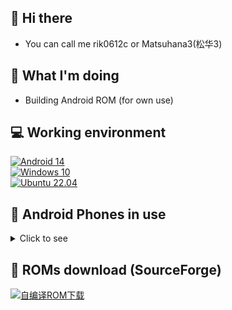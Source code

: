## 👋 Hi there
- You can call me rik0612c or Matsuhana3(松华3)

## 🤔 What I'm doing
<!--- - Learning Android --->
- Building Android ROM (for own use)

<!--- 
- 👀 I’m interested in ...
- 🌱 I’m currently learning ...
- 💞️ I’m looking to collaborate on ...
- 📫 How to reach me ...
--->

<!---
rik0612c/rik0612c is a ✨ special ✨ repository because its `README.md` (this file) appears on your GitHub profile.
You can click the Preview link to take a look at your changes.
--->

## 💻 Working environment
[![Android 14](https://img.shields.io/badge/Android%2014-3ddc84?style=flat-square&logo=android&logoColor=ffffff)](https://www.android.com/android-14/)<br>
[![Windows 10](https://img.shields.io/badge/Windows%2010-00adef?style=flat-square&logo=windows&logoColor=ffffff)](#)<br>
[![Ubuntu 22.04](https://img.shields.io/badge/Ubuntu%2022%2e04-dd4814?style=flat-square&logo=ubuntu&logoColor=ffffff)](https://releases.ubuntu.com/22.04/)<br>

## 📱 Android Phones in use
<details><summary>Click to see</summary>

[![Redmi 1 TD](https://img.shields.io/badge/Redmi%201%20CMCC-fd4900?style=flat-square&logo=xiaomi&logoColor=ffffff)](#)
[![Redmi Note 4G](https://img.shields.io/badge/Redmi%20Note%204G-fd4900?style=flat-square&logo=xiaomi&logoColor=ffffff)](#)
[![Redmi 2](https://img.shields.io/badge/Redmi%202-fd4900?style=flat-square&logo=xiaomi&logoColor=ffffff)](https://www.mi.com/hongmi2)
[![Redmi Note 3](https://img.shields.io/badge/Redmi%20Note%203-fd4900?style=flat-square&logo=xiaomi&logoColor=ffffff)](https://www.mi.com/note3)
[![Redmi 3](https://img.shields.io/badge/Redmi%203-fd4900?style=flat-square&logo=xiaomi&logoColor=ffffff)](#)
[![Redmi 3S](https://img.shields.io/badge/Redmi%203S-fd4900?style=flat-square&logo=xiaomi&logoColor=ffffff)](https://www.mi.com/hongmi3s)
[![Redmi 4](https://img.shields.io/badge/Redmi%204%20(8937)-fd4900?style=flat-square&logo=xiaomi&logoColor=ffffff)](#)
[![Redmi Pro](https://img.shields.io/badge/Redmi%20Pro-fd4900?style=flat-square&logo=xiaomi&logoColor=ffffff)](https://www.mi.com/redmipro)
[![Redmi Note 4X](https://img.shields.io/badge/Redmi%20Note%204X-fd4900?style=flat-square&logo=xiaomi&logoColor=ffffff)](https://www.mi.com/redminote4x)
[![Redmi K20 Pro](https://img.shields.io/badge/Redmi%20K20%20Pro-fd4900?style=flat-square&logo=xiaomi&logoColor=ffffff)](https://www.mi.com/redmik20pro)<br>
[![Xiaomi Mi 2](https://img.shields.io/badge/Xiaomi%20Mi%202-fd4900?style=flat-square&logo=xiaomi&logoColor=ffffff)](http://www.xiaomi.com/mi2)
[![Xiaomi Mi 2S](https://img.shields.io/badge/Xiaomi%20Mi%202S-fd4900?style=flat-square&logo=xiaomi&logoColor=ffffff)](https://p.www.xiaomi.com/zt/130406/params.html)
[![Xiaomi Mi 3TD](https://img.shields.io/badge/Xiaomi%20Mi%203TD-fd4900?style=flat-square&logo=xiaomi&logoColor=ffffff)](https://www.mi.com/mi3)
[![Xiaomi Mi PAD](https://img.shields.io/badge/Xiaomi%20Mi%20Pad-fd4900?style=flat-square&logo=xiaomi&logoColor=ffffff)](http://hd.mi.com/z/08311d/index.html)
[![Xiaomi Mi 4C](https://img.shields.io/badge/Xiaomi%20Mi%204CTC-fd4900?style=flat-square&logo=xiaomi&logoColor=ffffff)](https://www.mi.com/mi4)
[![Xiaomi Mi 4LTE](https://img.shields.io/badge/Xiaomi%20Mi%204LTE-fd4900?style=flat-square&logo=xiaomi&logoColor=ffffff)](https://www.mi.com/mi4)
[![Xiaomi Mi Note LTE](https://img.shields.io/badge/Xiaomi%20Mi%20NOTE%20LTE-fd4900?style=flat-square&logo=xiaomi&logoColor=ffffff)](https://www.mi.com/minote/specs)
[![Xiaomi Mi Note Pro](https://img.shields.io/badge/Xiaomi%20Mi%20NOTE%20Pro-fd4900?style=flat-square&logo=xiaomi&logoColor=ffffff)](http://hd.mi.com/z/07311e/index.html)<br>
[![Xiaomi Mi 4c](https://img.shields.io/badge/Xiaomi%20Mi%204c-fd4900?style=flat-square&logo=xiaomi&logoColor=ffffff)](https://www.mi.com/mi4c)
[![Xiaomi Mi MAX](https://img.shields.io/badge/Xiaomi%20Mi%20MAX-fd4900?style=flat-square&logo=xiaomi&logoColor=ffffff)](https://www.mi.com/mimax)
[![Xiaomi Mi 5s](https://img.shields.io/badge/Xiaomi%20Mi%205s-fd4900?style=flat-square&logo=xiaomi&logoColor=ffffff)](https://www.mi.com/mi5s)
[![Xiaomi Mi 5sP](https://img.shields.io/badge/Xiaomi%20Mi%205s%20Plus-fd4900?style=flat-square&logo=xiaomi&logoColor=ffffff)](#)
[![Xiaomi Mi 5c](https://img.shields.io/badge/Xiaomi%20Mi%205c-fd4900?style=flat-square&logo=xiaomi&logoColor=ffffff)](https://www.mi.com/mi5c)
[![Xiaomi Mi 6](https://img.shields.io/badge/Xiaomi%20Mi%206-fd4900?style=flat-square&logo=xiaomi&logoColor=ffffff)](https://www.mi.com/mi6)
[![Xiaomi MIX 2S](https://img.shields.io/badge/Xiaomi%20MIX%202S-fd4900?style=flat-square&logo=xiaomi&logoColor=ffffff)](#)
[![Xiaomi Mi 8](https://img.shields.io/badge/Xiaomi%20Mi%208-fd4900?style=flat-square&logo=xiaomi&logoColor=ffffff)](https://www.mi.com/tw/mi8)
[![Xiaomi MIX 3](https://img.shields.io/badge/Xiaomi%20MIX%203-fd4900?style=flat-square&logo=xiaomi&logoColor=ffffff)](https://www.mi.com/mix3)
[![Xiaomi Mi 10](https://img.shields.io/badge/Xiaomi%20Mi%2010-fd4900?style=flat-square&logo=xiaomi&logoColor=ffffff)](#)
[![Xiaomi MIX 4](https://img.shields.io/badge/Xiaomi%20MIX%204-fd4900?style=flat-square&logo=xiaomi&logoColor=ffffff)](https://www.mi.com/mix4)<br>

[![Samsung GT-S7898](https://img.shields.io/badge/Samsung%20GT_S7898-1428a0?style=flat-square&logo=Samsung&logoColor=ffffff)](https://www.samsung.com/cn/support/model/GT-S7898RWACHM/)
[![Samsung SM-G3568V](https://img.shields.io/badge/Samsung%20SM_G3568V-1428a0?style=flat-square&logo=Samsung&logoColor=ffffff)](https://www.samsung.com/cn/support/model/SM-G3568HAVCHM/)
[![Samsung Galaxy Mega 6.3](https://img.shields.io/badge/Samsung%20Galaxy%20Mega%206.3-1428a0?style=flat-square&logo=Samsung&logoColor=ffffff)](#)
[![Samsung Galaxy Mega 2](https://img.shields.io/badge/Samsung%20Galaxy%20Mega%202-1428a0?style=flat-square&logo=Samsung&logoColor=ffffff)](#)
[![Samsung Galaxy ALPHA](https://img.shields.io/badge/Samsung%20Galaxy%20ALPHA-1428a0?style=flat-square&logo=Samsung&logoColor=ffffff)](https://www.samsung.com/hk_en/support/model/SM-G8508ZDSCHC/)
[![Samsung Galaxy S III](https://img.shields.io/badge/Samsung%20Galaxy%20S%20III-1428a0?style=flat-square&logo=Samsung&logoColor=ffffff)](https://www.samsung.com/hk/support/model/GT-I9300RWDTGY/)
[![Samsung Galaxy S5](https://img.shields.io/badge/Samsung%20Galaxy%20S5-1428a0?style=flat-square&logo=Samsung&logoColor=ffffff)](https://www.samsung.com/cn/support/model/SM-G9008ZBACHM/)
[![Samsung Galaxy S6 Edge](https://img.shields.io/badge/Samsung%20Galaxy%20S6%20Edge-1428a0?style=flat-square&logo=Samsung&logoColor=ffffff)](https://www.samsung.com/cn/support/model/SM-G9250ZWATGY/)
[![Samsung Galaxy S7](https://img.shields.io/badge/Samsung%20Galaxy%20S7-1428a0?style=flat-square&logo=Samsung&logoColor=ffffff)](#)
[![Samsung Galaxy S7 Edge](https://img.shields.io/badge/Samsung%20Galaxy%20S7%20Edge-1428a0?style=flat-square&logo=Samsung&logoColor=ffffff)](#)
[![Samsung Galaxy S8](https://img.shields.io/badge/Samsung%20Galaxy%20S8-1428a0?style=flat-square&logo=Samsung&logoColor=ffffff)](https://www.samsung.com/us/mobile/phones/galaxy-s/galaxy-s8-64gb--unlocked--sm-g950uzkaxaa)
[![Samsung Galaxy S9+](https://img.shields.io/badge/Samsung%20Galaxy%20S9+-1428a0?style=flat-square&logo=Samsung&logoColor=ffffff)](https://www.samsung.com/sec/business/smartphones/galaxy-s9/)
[![Samsung Galaxy S20+](https://img.shields.io/badge/Samsung%20Galaxy%20S20+%205G-1428a0?style=flat-square&logo=Samsung&logoColor=ffffff)](https://www.samsung.com/hk_en/support/model/SM-G9860ZADTGY)
[![Samsung Galaxy S20 Ultra 5G](https://img.shields.io/badge/Samsung%20Galaxy%20S20%20Ultra%205G-1428a0?style=flat-square&logo=Samsung&logoColor=ffffff)](https://www.samsung.com/hk_en/support/model/SM-G9880ZAGTGY)
[![Samsung Galaxy S24 Ultra](https://img.shields.io/badge/Samsung%20Galaxy%20S24%20Ultra-1428a0?style=flat-square&logo=Samsung&logoColor=ffffff)](https://www.samsung.com.cn/smartphones/galaxy-s24-ultra)<br>
[![Samsung Galaxy Note](https://img.shields.io/badge/Samsung%20Galaxy%20Note-1428a0?style=flat-square&logo=Samsung&logoColor=ffffff)](#)
[![Samsung Galaxy Note II](https://img.shields.io/badge/Samsung%20Galaxy%20Note%20II-1428a0?style=flat-square&logo=Samsung&logoColor=ffffff)](#)
[![Samsung Galaxy Note 3](https://img.shields.io/badge/Samsung%20Galaxy%20Note%203-1428a0?style=flat-square&logo=Samsung&logoColor=ffffff)](#)
[![Samsung Galaxy Note 4](https://img.shields.io/badge/Samsung%20Galaxy%20Note%204-1428a0?style=flat-square&logo=Samsung&logoColor=ffffff)](#)
[![Samsung Galaxy Note Edge](https://img.shields.io/badge/Samsung%20Galaxy%20Note%20Edge-1428a0?style=flat-square&logo=Samsung&logoColor=ffffff)](#)
[![Samsung Galaxy Note 5](https://img.shields.io/badge/Samsung%20Galaxy%20Note%205-1428a0?style=flat-square&logo=Samsung&logoColor=ffffff)](#)
[![Samsung Galaxy Note FE](https://img.shields.io/badge/Samsung%20Galaxy%20Note%20FE-1428a0?style=flat-square&logo=Samsung&logoColor=ffffff)](https://www.samsung.com/ph/smartphones/galaxy-note/galaxy-note-fan-edition-black-64gb-sm-n935fzkdxtc/)
[![Samsung Galaxy Note 8 Qualcomm](https://img.shields.io/badge/Samsung%20Galaxy%20Note%208_Qualcomm-1428a0?style=flat-square&logo=Samsung&logoColor=ffffff)](#)
[![Samsung Galaxy Note 8 Exynos](https://img.shields.io/badge/Samsung%20Galaxy%20Note%208_Exynos-1428a0?style=flat-square&logo=Samsung&logoColor=ffffff)](#)
[![Samsung Galaxy Note9](https://img.shields.io/badge/Samsung%20Galaxy%20Note9-1428a0?style=flat-square&logo=Samsung&logoColor=ffffff)](#)
[![Samsung Galaxy Note20 Ultra](https://img.shields.io/badge/Samsung%20Galaxy%20Note20%20Ultra-1428a0?style=flat-square&logo=Samsung&logoColor=ffffff)](https://www.samsung.com/hk_en/support/model/SM-N9860ZKGTGY/)<br>
<br>
[![Samsung Galaxy C7 Pro](https://img.shields.io/badge/Samsung%20Galaxy%20C7%20_Pro-1428a0?style=flat-square&logo=Samsung&logoColor=ffffff)](#)
[![Samsung Galaxy A30 (au)](https://img.shields.io/badge/Samsung%20Galaxy%20A30%20_au-1428a0?style=flat-square&logo=Samsung&logoColor=ffffff)](#)
[![Samsung SM-W2015](https://img.shields.io/badge/Samsung%20SM_W2015-1428a0?style=flat-square&logo=Samsung&logoColor=ffffff)](#)
<br>

[![PE-CL00](https://img.shields.io/badge/HUAWEI%20HONOR%206%20Plus-CE0E2D?style=flat-square&logo=HUAWEI&logoColor=ffffff)](http://sale.vmall.com/h6plus.html)
[![HONOR_MAGIC](https://img.shields.io/badge/HUAWEI%20HONOR%20Magic-CE0E2D?style=flat-square&logo=HUAWEI&logoColor=ffffff)](#)
[![HUAWEI_MATE_7](https://img.shields.io/badge/HUAWEI%20Mate%207%20-CE0E2D?style=flat-square&logo=HUAWEI&logoColor=ffffff)](https://sale.vmall.com/mate7.html)
[![HUAWEI_MATE_S](https://img.shields.io/badge/HUAWEI%20Mate%20S%20-CE0E2D?style=flat-square&logo=HUAWEI&logoColor=ffffff)](https://sale.vmall.com/ms.html)
[![HUAWEI_MATE_8](https://img.shields.io/badge/HUAWEI%20Mate%208%20-CE0E2D?style=flat-square&logo=HUAWEI&logoColor=ffffff)](https://sale.vmall.com/mate8.html)<br>
[![HUAWEI P7](https://img.shields.io/badge/HUAWEI%20P7-CE0E2D?style=flat-square&logo=HUAWEI&logoColor=ffffff)](#)
[![HUAWEI P8](https://img.shields.io/badge/HUAWEI%20P8-CE0E2D?style=flat-square&logo=HUAWEI&logoColor=ffffff)](#)
[![HUAWEI P8L](https://img.shields.io/badge/HUAWEI%20P8%20Lite-CE0E2D?style=flat-square&logo=HUAWEI&logoColor=ffffff)](#)
[![HUAWEI P10 Plus eMMC](https://img.shields.io/badge/HUAWEI%20P10%20Plus%20eMMC-CE0E2D?style=flat-square&logo=HUAWEI&logoColor=ffffff)](https://consumer.huawei.com/cn/support/phones/p10-plus.html)
[![HUAWEI P20 Pro](https://img.shields.io/badge/HUAWEI%20P20%20Pro-CE0E2D?style=flat-square&logo=HUAWEI&logoColor=ffffff)](https://consumer.huawei.com/cn/support/phones/p20-pro)
[![HUAWEI nova](https://img.shields.io/badge/HUAWEI%20nova-CE0E2D?style=flat-square&logo=HUAWEI&logoColor=ffffff)](#)<br>

[![Sony Ericsson Xperia neo V](https://img.shields.io/badge/Sony_Ericsson_Xperia_neo_V-000000?style=flat-square&logo=sony&logoColor=ffffff)](#)
[![Sony Xperia X Performance](https://img.shields.io/badge/Sony_Xperia_X_Performance-000000?style=flat-square&logo=sony&logoColor=ffffff)](https://www.sony.com.hk/product/electronics/buy/zh/50358755)
[![Sony Xperia XZ Performance](https://img.shields.io/badge/Sony_Xperia_XZ_Performance-000000?style=flat-square&logo=sony&logoColor=ffffff)](#)
[![Sony Xperia 5II](https://img.shields.io/badge/Sony_Xperia_5_II-000000?style=flat-square&logo=sony&logoColor=ffffff)](#)<br>
[![u950](https://img.shields.io/badge/ZTE%20U950-00bffe?style=flat-square&logo=android&logoColor=ffffff)](#)
[![z7mini](https://img.shields.io/badge/Nubia_Z7_Mini-ff3311?style=flat-square&logo=android&logoColor=ffffff)](#)
[![z9](https://img.shields.io/badge/Nubia_Z9-ff3311?style=flat-square&logo=android&logoColor=ffffff)](#)
[![z9max](https://img.shields.io/badge/Nubia_Z9_Max-ff3311?style=flat-square&logo=android&logoColor=ffffff)](#)
[![magic](https://img.shields.io/badge/HTC%20Magic-8cc751?style=flat-square&logo=android&logoColor=ffffff)](#)
[![e8](https://img.shields.io/badge/HTC%20One%20E8-8cc751?style=flat-square&logo=android&logoColor=ffffff)](#)
[![m8si](https://img.shields.io/badge/HTC%20One%20M8%20si-8cc751?style=flat-square&logo=android&logoColor=ffffff)](#)
[![uu](https://img.shields.io/badge/HTC%20U%20Ultra-8cc751?style=flat-square&logo=android&logoColor=ffffff)](#)
[![vu3](https://img.shields.io/badge/LG%20Vu3-C70851?style=flat-square&logo=lg&logoColor=ffffff)](#)
[![n5](https://img.shields.io/badge/LG%20Nexus_5-C70851?style=flat-square&logo=lg&logoColor=ffffff)](#)
[![n5x](https://img.shields.io/badge/LG%20Nexus_5X-C70851?style=flat-square&logo=lg&logoColor=ffffff)](#)
[![G6](https://img.shields.io/badge/LG%20G6%20ThinQ-C70851?style=flat-square&logo=lg&logoColor=ffffff)](#)
[![stylo](https://img.shields.io/badge/LG%20Stylo%202%20Plus-C70851?style=flat-square&logo=lg&logoColor=ffffff)](#)<br>
[![x5max](https://img.shields.io/badge/vivo%20X5_Max-0072b8?style=flat-square&logo=android&logoColor=ffffff)](https://www.vivo.com.cn/vivo/x5max/)
[![xplay5a](https://img.shields.io/badge/vivo%20Xplay5A-0072b8?style=flat-square&logo=android&logoColor=ffffff)](https://www.vivo.com.cn/vivo/xplay5/)
[![xplay6](https://img.shields.io/badge/vivo%20Xplay6-0072b8?style=flat-square&logo=android&logoColor=ffffff)](https://www.vivo.com.cn/vivo/xplay6/)<br>
[![find7](https://img.shields.io/badge/OPPO%20Find%207a-1ea366?style=flat-square&logo=android&logoColor=ffffff)](#)
[![n3](https://img.shields.io/badge/OPPO%20N3-1ea366?style=flat-square&logo=android&logoColor=ffffff)](#)
[![a0001](https://img.shields.io/badge/OnePlus%20One-1ea366?style=flat-square&logo=android&logoColor=ffffff)](#)
[![a2001](https://img.shields.io/badge/OnePlus%202-1ea366?style=flat-square&logo=android&logoColor=ffffff)](#)
[![op3](https://img.shields.io/badge/OnePlus%203-1ea366?style=flat-square&logo=android&logoColor=ffffff)](#)
[![op3-2](https://img.shields.io/badge/OnePlus%203-1ea366?style=flat-square&logo=android&logoColor=ffffff)](#)
[![rmx1901](https://img.shields.io/badge/realme%20X-FFC916?style=flat-square&logo=android&logoColor=000000)](#)
[![iqoo](https://img.shields.io/badge/iQOO%20Neo-FFC916?style=flat-square&logo=android&logoColor=000000)](#)

[![Motorola n6](https://img.shields.io/badge/Motorola%20Nexus%206-5B92FA?style=flat-square&logo=motorola&logoColor=ffffff)](#)
[![Moto X Pro](https://img.shields.io/badge/Moto%20X%20Pro-5B92FA?style=flat-square&logo=motorola&logoColor=ffffff)](#)
[![Moto Z Play](https://img.shields.io/badge/Moto%20Z%20Play-5B92FA?style=flat-square&logo=motorola&logoColor=ffffff)](#)

[![Lenovo Vibe P1](https://img.shields.io/badge/Lenovo%20Vibe%20P1-e60012?style=flat-square&logo=lenovo&logoColor=ffffff)](#)
[![Lenovo Vibe Shot](https://img.shields.io/badge/Lenovo%20Vibe%20Shot-e60012?style=flat-square&logo=lenovo&logoColor=ffffff)](#)
[![Lenovo K5](https://img.shields.io/badge/Lenovo%20K5-e60012?style=flat-square&logo=lenovo&logoColor=ffffff)](#)
[![ZUK Z1](https://img.shields.io/badge/ZUK%20Z1-e60012?style=flat-square&logo=lenovo&logoColor=ffffff)](#)
[![ZUK Z2](https://img.shields.io/badge/ZUK%20Z2-e60012?style=flat-square&logo=lenovo&logoColor=ffffff)](#)
[![Lemeng K12 Pro](https://img.shields.io/badge/Lemeng%20K12%20Pro-e60012?style=flat-square&logo=lenovo&logoColor=ffffff)](#)<br>

[![Pixel 6](https://img.shields.io/badge/Pixel%206-00C000?style=flat-square&logo=google&logoColor=FFFFFF&labelColor=00C000)](https://store.google.com/product/pixel_6?hl=en-US)<br>
[![gigaset](https://img.shields.io/badge/Gigaset%20ME%20pro-3ddc84?style=flat-square&logo=android&logoColor=ffffff)](https://item.gome.com.cn/9134231243-1123180320.html)<br>
[![xgl](https://img.shields.io/badge/小格雷%20S1-3ddc84?style=flat-square&logo=android&logoColor=ffffff)](https://www.sohu.com/a/128143373_624335)<br>
[![COOLPADmax](https://img.shields.io/badge/coolpad%20锋尚MAX-3ddc84?style=flat-square&logo=android&logoColor=ffffff)](#)
[![COOLPAD](https://img.shields.io/badge/coolpad%20K2-3ddc84?style=flat-square&logo=android&logoColor=ffffff)](#)
[![cool20](https://img.shields.io/badge/coolpad%20cool%2020-3ddc84?style=flat-square&logo=android&logoColor=ffffff)](#)<br>
[![mx4](https://img.shields.io/badge/MEIZU%20MX4-3ddc84?style=flat-square&logo=android&logoColor=ffffff)](#)
[![mx4pro](https://img.shields.io/badge/MEIZU%20MX4%20Pro-3ddc84?style=flat-square&logo=android&logoColor=ffffff)](#)
[![mx5](https://img.shields.io/badge/MEIZU%20MX5-3ddc84?style=flat-square&logo=android&logoColor=ffffff)](#)
[![PRO6](https://img.shields.io/badge/MEIZU%20PRO6-3ddc84?style=flat-square&logo=android&logoColor=ffffff)](#)
[![PRO6](https://img.shields.io/badge/MEIZU%20PRO6-3ddc84?style=flat-square&logo=android&logoColor=ffffff)](#)
[![s6](https://img.shields.io/badge/MEIZU%20S6-3ddc84?style=flat-square&logo=android&logoColor=ffffff)](#)
[![note6](https://img.shields.io/badge/MEIZU%20Note%206-3ddc84?style=flat-square&logo=android&logoColor=ffffff)](#)
[![note8](https://img.shields.io/badge/MEIZU%20Note%208-3ddc84?style=flat-square&logo=android&logoColor=ffffff)](#)<br>
[![k1](https://img.shields.io/badge/GOME%20K1-3ddc84?style=flat-square&logo=android&logoColor=ffffff)](#)
[![C72](https://img.shields.io/badge/GOME%20C72-3ddc84?style=flat-square&logo=android&logoColor=ffffff)](#)<br>
[![T1](https://img.shields.io/badge/SMARTISAN%20T1-3ddc84?style=flat-square&logo=android&logoColor=ffffff)](https://www.smartisan.com/t1/#/overview)
[![u1](https://img.shields.io/badge/SMARTISAN%20U1-3ddc84?style=flat-square&logo=android&logoColor=ffffff)](https://www.smartisan.com/jianguo/#/overview)
[![odin](https://img.shields.io/badge/SMARTISAN%20U2%20Pro-3ddc84?style=flat-square&logo=android&logoColor=ffffff)](https://www.smartisan.com/jianguopro/#/overview)
[![oscar](https://img.shields.io/badge/SMARTISAN%20U3-3ddc84?style=flat-square&logo=android&logoColor=ffffff)](https://www.smartisan.com/u3/overview)<br>
[![M8](https://img.shields.io/badge/Meitu%20M8-3ddc84?style=flat-square&logo=android&logoColor=ffffff)](#)<br>
[![nokia6](https://img.shields.io/badge/NOKIA%206-005AFF?style=flat-square&logo=nokia&logoColor=ffffff)](https://www.nokia.com/phones/en_int/nokia-6-0)<br>
[![nokia6.1](https://img.shields.io/badge/NOKIA%206%202018-005AFF?style=flat-square&logo=nokia&logoColor=ffffff)](https://www.nokia.com/phones/en_int/nokia-6-1)<br>
[![a2015](https://img.shields.io/badge/ZTE%20Axon%20Elite-3ddc84?style=flat-square&logo=android&logoColor=ffffff)](#)
[![c2016](https://img.shields.io/badge/ZTE%20Axon%20Max-3ddc84?style=flat-square&logo=android&logoColor=ffffff)](#)<br>
[![daling](https://img.shields.io/badge/Protruly%20Darling%20D7-3ddc84?style=flat-square&logo=android&logoColor=ffffff)](#)<br>
[![ASUS](https://img.shields.io/badge/ASUS%20Zenfone%205-3ddc84?style=flat-square&logo=asus&logoColor=ffffff)](#)<br>
</details>

## 🔗 ROMs download (SourceForge)
[![自编译ROM下载](https://img.shields.io/sourceforge/dt/matsuhana3-roms.svg)](https://sourceforge.net/projects/matsuhana3-roms/files)
